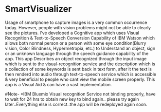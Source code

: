 # SmartVisualizer
Usage of smartphone to capture images is a very common occurrence today. However, people with vision problems might not be able to clearly see the pictures. I've developed a Cognitive app which uses Visual Recognition & Text-to-Speech Conversion Capability of IBM Watson which allows both normal person or a person with some eye condition(Blurry vision, Color Blindness, Hypermetropia, etc.) to Understand an object, sign or an unknown language through the speech guidance capability of the app. This app Describes an object recognized through the input image which is sent to the visual-recognition service and the description which is a collection of some keywords is sent back in text form, after it the text is then renderd into audio through text-to-speech service which is accessible & very beneficial to people who cant view the mobile screen properly. This app is a Visual Aid & can have a vast implementation. 

#Note-
*IBM Bluemix Visual recognition Service not binding properly, have to wait for 24 hrs to obtain new key to bind again.. please try again later..Everything else is correct..the app will be redeployed again soon.
